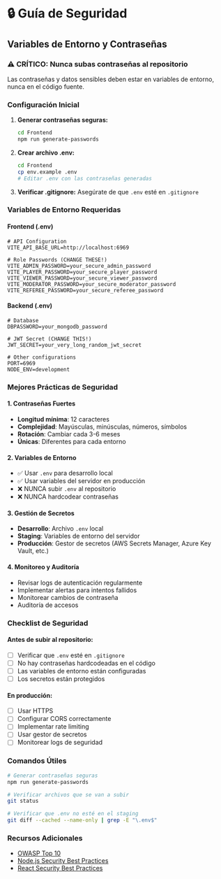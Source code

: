 # 🔒 Guía de Seguridad

## Variables de Entorno y Contraseñas

### ⚠️ CRÍTICO: Nunca subas contraseñas al repositorio

Las contraseñas y datos sensibles deben estar en variables de entorno, nunca en el código fuente.

### Configuración Inicial

1. **Generar contraseñas seguras:**

   ```bash
   cd Frontend
   npm run generate-passwords
   ```

2. **Crear archivo .env:**

   ```bash
   cd Frontend
   cp env.example .env
   # Editar .env con las contraseñas generadas
   ```

3. **Verificar .gitignore:**
   Asegúrate de que `.env` esté en `.gitignore`

### Variables de Entorno Requeridas

#### Frontend (.env)

```env
# API Configuration
VITE_API_BASE_URL=http://localhost:6969

# Role Passwords (CHANGE THESE!)
VITE_ADMIN_PASSWORD=your_secure_admin_password
VITE_PLAYER_PASSWORD=your_secure_player_password
VITE_VIEWER_PASSWORD=your_secure_viewer_password
VITE_MODERATOR_PASSWORD=your_secure_moderator_password
VITE_REFEREE_PASSWORD=your_secure_referee_password
```

#### Backend (.env)

```env
# Database
DBPASSWORD=your_mongodb_password

# JWT Secret (CHANGE THIS!)
JWT_SECRET=your_very_long_random_jwt_secret

# Other configurations
PORT=6969
NODE_ENV=development
```

### Mejores Prácticas de Seguridad

#### 1. Contraseñas Fuertes

- **Longitud mínima**: 12 caracteres
- **Complejidad**: Mayúsculas, minúsculas, números, símbolos
- **Rotación**: Cambiar cada 3-6 meses
- **Únicas**: Diferentes para cada entorno

#### 2. Variables de Entorno

- ✅ Usar `.env` para desarrollo local
- ✅ Usar variables del servidor en producción
- ❌ NUNCA subir `.env` al repositorio
- ❌ NUNCA hardcodear contraseñas

#### 3. Gestión de Secretos

- **Desarrollo**: Archivo `.env` local
- **Staging**: Variables de entorno del servidor
- **Producción**: Gestor de secretos (AWS Secrets Manager, Azure Key Vault, etc.)

#### 4. Monitoreo y Auditoría

- Revisar logs de autenticación regularmente
- Implementar alertas para intentos fallidos
- Monitorear cambios de contraseña
- Auditoría de accesos

### Checklist de Seguridad

#### Antes de subir al repositorio:

- [ ] Verificar que `.env` esté en `.gitignore`
- [ ] No hay contraseñas hardcodeadas en el código
- [ ] Las variables de entorno están configuradas
- [ ] Los secretos están protegidos

#### En producción:

- [ ] Usar HTTPS
- [ ] Configurar CORS correctamente
- [ ] Implementar rate limiting
- [ ] Usar gestor de secretos
- [ ] Monitorear logs de seguridad

### Comandos Útiles

```bash
# Generar contraseñas seguras
npm run generate-passwords

# Verificar archivos que se van a subir
git status

# Verificar que .env no esté en el staging
git diff --cached --name-only | grep -E "\.env$"
```

### Recursos Adicionales

- [OWASP Top 10](https://owasp.org/www-project-top-ten/)
- [Node.js Security Best Practices](https://nodejs.org/en/docs/guides/security/)
- [React Security Best Practices](https://reactjs.org/docs/security.html)
